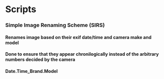 # Scripts

### Simple Image Renaming Scheme (SIRS)
#### Renames image based on their exif date/time and camera make and model
#### Done to ensure that they appear chronilogically instead of the arbitrary numbers decided by the camera
#### Date.Time_Brand.Model

### 
####
####

